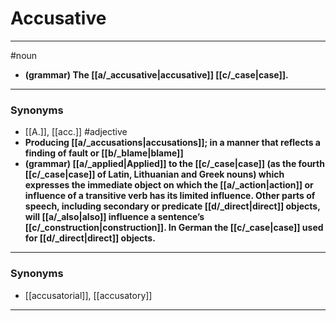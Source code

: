# Accusative
---
#noun
- **(grammar) The [[a/_accusative|accusative]] [[c/_case|case]].**
---
### Synonyms
- [[A.]], [[acc.]]
#adjective
- **Producing [[a/_accusations|accusations]]; in a manner that reflects a finding of fault or [[b/_blame|blame]]**
- **(grammar) [[a/_applied|Applied]] to the [[c/_case|case]] (as the fourth [[c/_case|case]] of Latin, Lithuanian and Greek nouns) which expresses the immediate object on which the [[a/_action|action]] or influence of a transitive verb has its limited influence. Other parts of speech, including secondary or predicate [[d/_direct|direct]] objects, will [[a/_also|also]] influence a sentence’s [[c/_construction|construction]]. In German the [[c/_case|case]] used for [[d/_direct|direct]] objects.**
---
### Synonyms
- [[accusatorial]], [[accusatory]]
---

